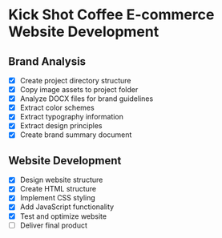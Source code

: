 # Kick Shot Coffee E-commerce Website Development

## Brand Analysis
- [x] Create project directory structure
- [x] Copy image assets to project folder
- [x] Analyze DOCX files for brand guidelines
- [x] Extract color schemes
- [x] Extract typography information
- [x] Extract design principles
- [x] Create brand summary document

## Website Development
- [x] Design website structure
- [x] Create HTML structure
- [x] Implement CSS styling
- [x] Add JavaScript functionality
- [x] Test and optimize website
- [ ] Deliver final product
